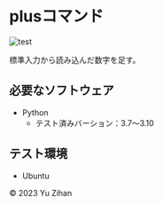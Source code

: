 # plusコマンド

![test](http://github.com/ZIHAN-YU/robosys2023/actions/workflows/test.yml/badge.svg)

標準入力から読み込んだ数字を足す。

## 必要なソフトウェア
* Python
  * テスト済みバーション：3.7〜3.10

## テスト環境
* Ubuntu

© 2023 Yu Zihan
